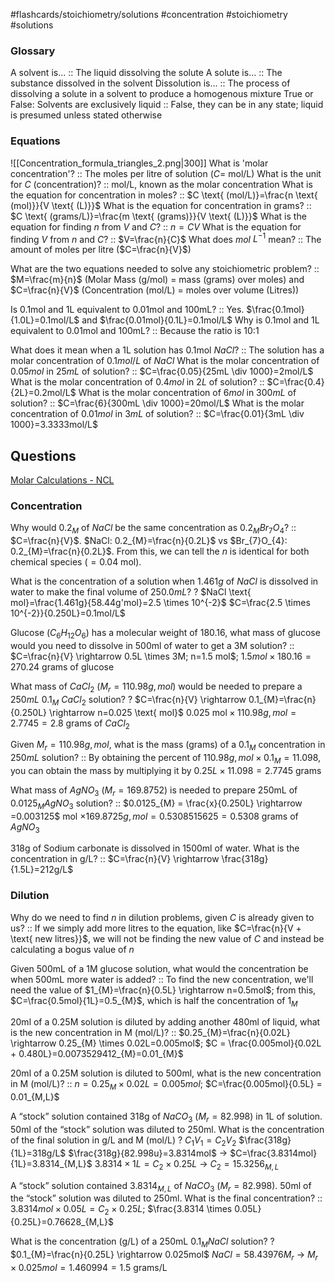#flashcards/stoichiometry/solutions
#concentration #stoichiometry #solutions

### Glossary
A solvent is... :: The liquid dissolving the solute
A solute is... :: The substance dissolved in the solvent
Dissolution is... :: The process of dissolving a solute in a solvent to produce a homogenous mixture
True or False: Solvents are exclusively liquid :: False, they can be in any state; liquid is presumed unless stated otherwise

### Equations
![[Concentration_formula_triangles_2.png|300]]
What is 'molar concentration'? :: The moles per litre of solution ($C=$ mol/L)
What is the unit for $C$ (concentration)? :: mol/L, known as the molar concentration
What is the equation for concentration in moles? :: $C \text{ (mol/L)}=\frac{n \text{ (mol)}}{V \text{ (L)}}$
What is the equation for concentration in grams? :: $C \text{ (grams/L)}=\frac{m \text{ (grams)}}{V \text{ (L)}}$
What is the equation for finding $n$ from $V$ and $C$? :: $n=CV$
What is the equation for finding $V$ from $n$ and $C$? :: $V=\frac{n}{C}$
What does $mol$ $L^{-1}$ mean? :: The amount of moles per litre ($C=\frac{n}{V}$)

What are the two equations needed to solve any stoichiometric problem? :: $M=\frac{m}{n}$ (Molar Mass (g/mol) = mass (grams) over moles) and $C=\frac{n}{V}$ (Concentration (mol/L) = moles over volume (Litres))

Is 0.1mol and 1L equivalent to 0.01mol and 100mL? :: Yes. $\frac{0.1mol}{1.0L}=0.1mol/L$ and $\frac{0.01mol}{0.1L}=0.1mol/L$
Why is 0.1mol and 1L equivalent to 0.01mol and 100mL? :: Because the ratio is 10:1

What does it mean when a 1L solution has 0.1mol $NaCl$? :: The solution has a molar concentration of $0.1mol/L$ of $NaCl$
What is the molar concentration of $0.05mol$ in $25mL$ of solution? :: $C=\frac{0.05}{25mL \div 1000}=2mol/L$
What is the molar concentration of $0.4mol$ in $2L$ of solution? :: $C=\frac{0.4}{2L}=0.2mol/L$
What is the molar concentration of $6mol$ in $300mL$ of solution? :: $C=\frac{6}{300mL \div 1000}=20mol/L$
What is the molar concentration of $0.01mol$ in $3mL$ of solution? :: $C=\frac{0.01}{3mL \div 1000}=3.3333mol/L$

## Questions
[Molar Calculations - NCL](https://www.ncl.ac.uk/webtemplate/ask-assets/external/maths-resources/molar-calculations.html)
### Concentration
Why would $0.2_{M}$ of $NaCl$ be the same concentration as $0.2_{M}Br_{7}O_{4}$? :: $C=\frac{n}{V}$. $NaCl: 0.2_{M}=\frac{n}{0.2L}$ vs $Br_{7}O_{4}: 0.2_{M}=\frac{n}{0.2L}$. From this, we can tell the $n$ is identical for both chemical species ($=0.04 \text{ mol}$). 

What is the concentration of a solution when $1.461g$ of $NaCl$ is dissolved in water to make the final volume of $250.0mL$?
?
$NaCl \text{ mol}=\frac{1.461g}{58.44g'mol}=2.5 \times 10^{-2}$
$C=\frac{2.5 \times 10^{-2}}{0.250L}=0.1mol/L$

Glucose ($C_{6}H_{12}O_{6}$) has a molecular weight of 180.16, what mass of glucose would you need to dissolve in 500ml of water to get a 3M solution? :: $C=\frac{n}{V} \rightarrow 0.5L \times 3M; n=1.5 mol$; $1.5mol \times 180.16=270.24$ grams of glucose 

What mass of $CaCl_{2}$ ($M_{r}=110.98g,mol$) would be needed to prepare a $250mL$ $0.1_{M}$ $CaCl_{2}$ solution?
?
$C=\frac{n}{V} \rightarrow 0.1_{M}=\frac{n}{0.250L} \rightarrow n=0.025 \text{ mol}$
$0.025 \text{ mol} \times 110.98g,mol = 2.7745 = 2.8$ grams of $CaCl_{2}$

Given $M_{r}=110.98g,mol$, what is the mass (grams) of a $0.1_{M}$ concentration in $250mL$ solution? :: By obtaining the percent of $110.98g,mol \times 0.1_{M}=11.098$, you can obtain the mass by multiplying it by $0.25L \times 11.098 = 2.7745$ grams

What mass of $AgNO_{3}$ ($M_{r}=169.8752$) is needed to prepare 250mL of $0.0125_{M}AgNO_{3}$ solution? :: $0.0125_{M} = \frac{x}{0.250L} \rightarrow =0.003125$ mol $\times 169.8725g,mol = 0.5308515625 = 0.5308$ grams of $AgNO_{3}$

318g of Sodium carbonate is dissolved in 1500ml of water. What is the concentration in g/L? :: $C=\frac{n}{V} \rightarrow \frac{318g}{1.5L}=212g/L$


### Dilution
Why do we need to find $n$ in dilution problems, given $C$ is already given to us? :: If we simply add more litres to the equation, like $C=\frac{n}{V + \text{ new litres}}$, we will not be finding the new value of $C$ and instead be calculating a bogus value of $n$

Given 500mL of a 1M glucose solution, what would the concentration be when 500mL more water is added? :: To find the new concentration, we'll need the value of $1_{M}=\frac{n}{0.5L} \rightarrow n=0.5mol$; from this, $C=\frac{0.5mol}{1L}=0.5_{M}$, which is half the concentration of $1_{M}$

20ml of a 0.25M solution is diluted by adding another 480ml of liquid, what is the new concentration in M (mol/L)? :: $0.25_{M}=\frac{n}{0.02L} \rightarrow 0.25_{M} \times 0.02L=0.005mol$; $C = \frac{0.005mol}{0.02L + 0.480L}=0.0073529412_{M}=0.01_{M}$

20ml of a 0.25M solution is diluted to 500ml, what is the new concentration in M (mol/L)? :: $n=0.25_{M} \times 0.02L=0.005mol$; $C=\frac{0.005mol}{0.5L} = 0.01_{M,L}$

A “stock” solution contained 318g of $NaCO_{3}$ ($M_{r}=82.998$) in 1L of solution. 50ml of the “stock” solution was diluted to 250ml. What is the concentration of the final solution in g/L and M (mol/L)
?
$C_{1}V_{1}=C_{2}V_{2}$
$\frac{318g}{1L}=318g/L$
$\frac{318g}{82.998u}=3.8314mol$ -> $C=\frac{3.8314mol}{1L}=3.8314_{M,L}$
$3.8314 \times 1L=C_{2} \times 0.25L$ -> $C_{2}=15.3256_{M,L}$

A “stock” solution contained $3.8314_{M,L}$ of $NaCO_{3}$ ($M_{r}=82.998$). 50ml of the “stock” solution was diluted to 250ml. What is the final concentration? :: $3.8314mol \times 0.05L = C_{2} \times 0.25L$; $\frac{3.8314 \times 0.05L}{0.25L}=0.76628_{M,L}$

What is the concentration (g/L) of a 250mL $0.1_{M}NaCl$ solution?
?
$0.1_{M}=\frac{n}{0.25L} \rightarrow 0.025mol$
$NaCl=58.43976 M_{r}$ -> $M_{r} \times 0.025mol = 1.460994 = 1.5$ grams/L
